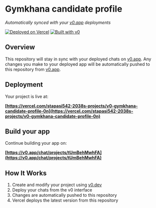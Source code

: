# Gymkhana candidate profile

*Automatically synced with your [v0.app](https://v0.app) deployments*

[![Deployed on Vercel](https://img.shields.io/badge/Deployed%20on-Vercel-black?style=for-the-badge&logo=vercel)](https://vercel.com/stapasi542-2038s-projects/v0-gymkhana-candidate-profile-0n)
[![Built with v0](https://img.shields.io/badge/Built%20with-v0.app-black?style=for-the-badge)](https://v0.app/chat/projects/tUmBehMwhFA)

## Overview

This repository will stay in sync with your deployed chats on [v0.app](https://v0.app).
Any changes you make to your deployed app will be automatically pushed to this repository from [v0.app](https://v0.app).

## Deployment

Your project is live at:

**[https://vercel.com/stapasi542-2038s-projects/v0-gymkhana-candidate-profile-0n](https://vercel.com/stapasi542-2038s-projects/v0-gymkhana-candidate-profile-0n)**

## Build your app

Continue building your app on:

**[https://v0.app/chat/projects/tUmBehMwhFA](https://v0.app/chat/projects/tUmBehMwhFA)**

## How It Works

1. Create and modify your project using [v0.dev](https://v0.dev)
2. Deploy your chats from the v0 interface
3. Changes are automatically pushed to this repository
4. Vercel deploys the latest version from this repository